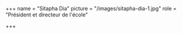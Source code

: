 +++
name = "Sitapha Dia"
picture = "/images/sitapha-dia-1.jpg"
role = "Président et directeur de l'école"

+++
